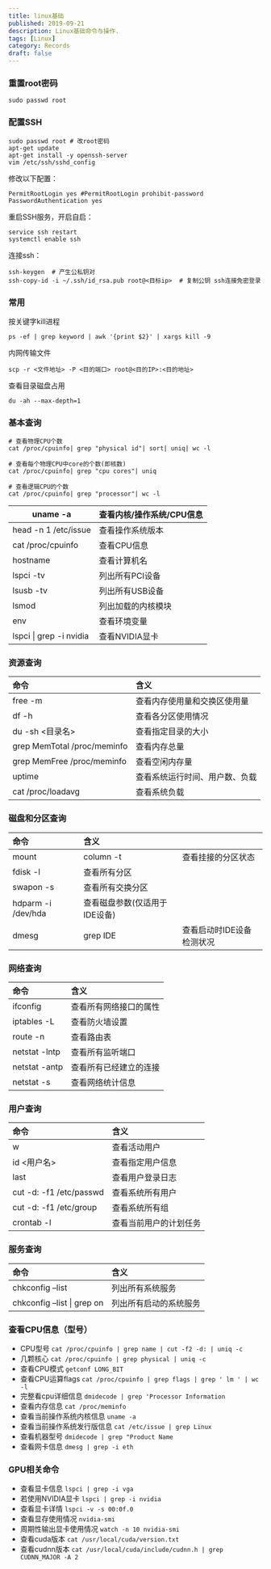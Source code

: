 ```yaml
---
title: linux基础
published: 2019-09-21
description: Linux基础命令与操作.
tags: [Linux]
category: Records
draft: false
---
```




### 重置root密码

```
sudo passwd root
```



### 配置SSH

```
sudo passwd root # 改root密码
apt-get update
apt-get install -y openssh-server
vim /etc/ssh/sshd_config
```

修改以下配置：

```
PermitRootLogin yes #PermitRootLogin prohibit-password
PasswordAuthentication yes
```

重启SSH服务，开启自启：

```
service ssh restart
systemctl enable ssh
```

连接ssh：

```
ssh-keygen  # 产生公私钥对
ssh-copy-id -i ~/.ssh/id_rsa.pub root@<目标ip>  # 复制公钥 ssh连接免密登录
```



### 常用

按关键字kill进程

```
ps -ef | grep keyword | awk '{print $2}' | xargs kill -9
```

内网传输文件

```
scp -r <文件地址> -P <目的端口> root@<目的IP>:<目的地址>
```

查看目录磁盘占用

```
du -ah --max-depth=1
```



### 基本查询

```
# 查看物理CPU个数
cat /proc/cpuinfo| grep "physical id"| sort| uniq| wc -l

# 查看每个物理CPU中core的个数(即核数)
cat /proc/cpuinfo| grep "cpu cores"| uniq

# 查看逻辑CPU的个数
cat /proc/cpuinfo| grep "processor"| wc -l
```

| uname -a                | 查看内核/操作系统/CPU信息 |
| ----------------------- | ------------------------- |
| head -n 1 /etc/issue    | 查看操作系统版本          |
| cat /proc/cpuinfo       | 查看CPU信息               |
| hostname                | 查看计算机名              |
| lspci -tv               | 列出所有PCI设备           |
| lsusb -tv               | 列出所有USB设备           |
| lsmod                   | 列出加载的内核模块        |
| env                     | 查看环境变量              |
| lspci \| grep -i nvidia | 查看NVIDIA显卡            |



### 资源查询

| 命令                        | 含义                           |
| :-------------------------- | :----------------------------- |
| free -m                     | 查看内存使用量和交换区使用量   |
| df -h                       | 查看各分区使用情况             |
| du -sh <目录名>             | 查看指定目录的大小             |
| grep MemTotal /proc/meminfo | 查看内存总量                   |
| grep MemFree /proc/meminfo  | 查看空闲内存量                 |
| uptime                      | 查看系统运行时间、用户数、负载 |
| cat /proc/loadavg           | 查看系统负载                   |



### 磁盘和分区查询

| 命令               | 含义                          |                           |
| :----------------- | :---------------------------- | :------------------------ |
| mount              | column -t                     | 查看挂接的分区状态        |
| fdisk -l           | 查看所有分区                  |                           |
| swapon -s          | 查看所有交换分区              |                           |
| hdparm -i /dev/hda | 查看磁盘参数(仅适用于IDE设备) |                           |
| dmesg              | grep IDE                      | 查看启动时IDE设备检测状况 |



### 网络查询

| 命令          | 含义                   |
| :------------ | :--------------------- |
| ifconfig      | 查看所有网络接口的属性 |
| iptables -L   | 查看防火墙设置         |
| route -n      | 查看路由表             |
| netstat -lntp | 查看所有监听端口       |
| netstat -antp | 查看所有已经建立的连接 |
| netstat -s    | 查看网络统计信息       |



### 用户查询

| 命令                    | 含义                   |
| :---------------------- | :--------------------- |
| w                       | 查看活动用户           |
| id <用户名>             | 查看指定用户信息       |
| last                    | 查看用户登录日志       |
| cut -d: -f1 /etc/passwd | 查看系统所有用户       |
| cut -d: -f1 /etc/group  | 查看系统所有组         |
| crontab -l              | 查看当前用户的计划任务 |



### 服务查询

| 命令                       | 含义                   |
| :------------------------- | :--------------------- |
| chkconfig –list            | 列出所有系统服务       |
| chkconfig –list \| grep on | 列出所有启动的系统服务 |



### 查看CPU信息（型号）

- CPU型号
  `cat /proc/cpuinfo | grep name | cut -f2 -d: | uniq -c`
- 几颗核心
  `cat /proc/cpuinfo | grep physical | uniq -c `
- 查看CPU模式
  `getconf LONG_BIT`
- 查看CPU运算flags
  `cat /proc/cpuinfo | grep flags | grep ' lm ' | wc -l`
- 完整看cpu详细信息
  `dmidecode | grep 'Processor Information`
- 查看内存信息
  `cat /proc/meminfo`
- 查看当前操作系统内核信息
  `uname -a`
- 查看当前操作系统发行版信息
  `cat /etc/issue | grep Linux`
- 查看机器型号
  `dmidecode | grep "Product Name`
- 查看网卡信息
  `dmesg | grep -i eth`



### GPU相关命令

- 查看显卡信息
  `lspci | grep -i vga`
- 若使用NVIDIA显卡
  `lspci | grep -i nvidia`
- 查看显卡详情
  `lspci -v -s 00:0f.0`
- 查看显存使用情况
  `nvidia-smi`
- 周期性输出显卡使用情况
  `watch -n 10 nvidia-smi`
- 查看cuda版本
  `cat /usr/local/cuda/version.txt`
- 查看cudnn版本
  `cat /usr/local/cuda/include/cudnn.h | grep CUDNN_MAJOR -A 2`
